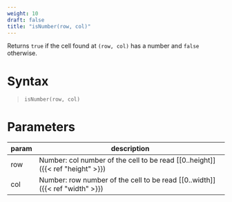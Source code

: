 ```yaml
---
weight: 10
draft: false
title: "isNumber(row, col)"
---
```


Returns `true` if the cell found at `(row, col)` has a number and `false` otherwise.

# Syntax

> `isNumber(row, col)`

# Parameters

| param    | description                                                                     |
|----------|---------------------------------------------------------------------------------|
| row      | Number: col number of the cell to be read [\[0..height\]]({{< ref "height" >}}) |
| col      | Number: row number of the cell to be read [\[0..width\]]({{< ref "width" >}})   |